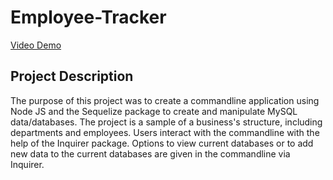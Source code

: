 # Employee-Tracker

[Video Demo](https://www.awesomescreenshot.com/video/3557120)

## Project Description

The purpose of this project was to create a commandline application using Node JS and the Sequelize package to create and manipulate MySQL data/databases. The project is a sample of a business's structure, including departments and employees. Users interact with the commandline with the help of the Inquirer package. Options to view current databases or to add new data to the current databases are given in the commandline via Inquirer.